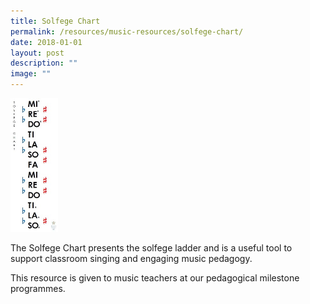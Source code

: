 ```yaml
---
title: Solfege Chart
permalink: /resources/music-resources/solfege-chart/
date: 2018-01-01
layout: post
description: ""
image: ""
---
```

<img src="/images/755ba1234u8233.jpg" 
         style="width:15%"/>
<br>


The Solfege Chart presents the solfege ladder and is a useful tool to support classroom singing and engaging music pedagogy.   
  
This resource is given to music teachers at our pedagogical milestone programmes.